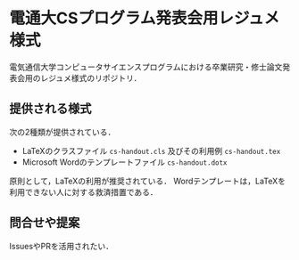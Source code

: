 # 電通大CSプログラム発表会用レジュメ様式

電気通信大学コンピュータサイエンスプログラムにおける卒業研究・修士論文発表会用のレジュメ様式のリポジトリ．

## 提供される様式

次の2種類が提供されている．

* LaTeXのクラスファイル `cs-handout.cls` 及びその利用例 `cs-handout.tex` 
* Microsoft Wordのテンプレートファイル `cs-handout.dotx`

原則として，LaTeXの利用が推奨されている．
Wordテンプレートは，LaTeXを利用できない人に対する救済措置である．

## 問合せや提案

IssuesやPRを活用されたい．